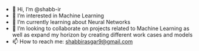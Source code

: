 - 👋 Hi, I’m @shabb-ir
- 👀 I’m interested in Machine Learning
- 🌱 I’m currently learning about Neural Networks
- 💞️ I’m looking to collaborate on projects related to Machine Learning as well as expand my horizon by creating different work cases and models 
- 📫 How to reach me: shabbirasgar9@gmail.com

<!---
shabb-ir/shabb-ir is a ✨ special ✨ repository because its `README.md` (this file) appears on your GitHub profile.
You can click the Preview link to take a look at your changes.
--->
